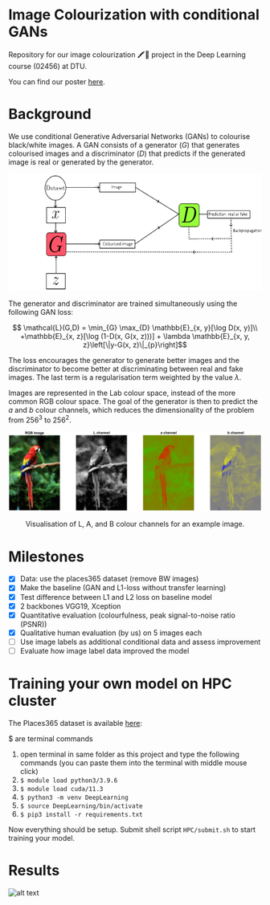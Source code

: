 # Image Colourization with conditional GANs
Repository for our image colourization 🖍🎨 project in the Deep Learning course (02456) at DTU. 

You can find our poster [here](poster/02456_Deep_Learning_Image_Colourization.pdf).

# Background
We use conditional Generative Adversarial Networks (GANs) to colourise black/white images. A GAN consists of a generator $`(G)`$ that generates colourised images and a discriminator $`(D)`$ that predicts if the generated image is real or generated by the generator.
<p align="center">
  <img src="figs/gan.png" width="600px" height="234px"/></p>
 The generator and discriminator are trained simultaneously using the following GAN loss:
 
```math
  \mathcal{L}(G,D) = \min_{G} \max_{D} \mathbb{E}_{x, y}[\log D(x, y)]\\
    +\mathbb{E}_{x, z}[\log (1-D(x, G(x, z)))] + \lambda \mathbb{E}_{x, y, z}\left[\|y-G(x, z)\|_{p}\right]
```
The loss encourages the generator to generate better images and the discriminator to become better at discriminating between real and fake images. The last term is a regularisation term weighted by the value $`\lambda`$.

Images are represented in the Lab colour space, instead of the more common RGB colour space. The goal of the generator is then to predict the $`a`$ and $`b`$ colour channels, which reduces the dimensionality of the problem from $`256^3`$ to $`256^2`$.
<center><img src="figs/parrot.png" ...></center>
<p align="center">Visualisation of L, A, and B colour channels for an example image.<p align="center">

# Milestones
- [x] Data: use the places365 dataset (remove BW images)
- [x] Make the baseline (GAN and L1-loss without transfer learning)
- [x] Test difference between L1 and L2 loss on baseline model
- [x] 2 backbones VGG19, Xception
- [x] Quantitative evaluation (colourfulness, peak signal-to-noise ratio (PSNR))
- [x] Qualitative human evaluation (by us) on 5 images each 
- [ ] Use image labels as additional conditional data and assess improvement
- [ ] Evaluate how image label data improved the model

# Training your own model on HPC cluster
The Places365 dataset is available [here](http://places2.csail.mit.edu/): 

$ are terminal commands
1. open terminal in same folder as this project and type the following commands (you can paste them into the terminal with middle mouse click)
2. ```$ module load python3/3.9.6```
3. ```$ module load cuda/11.3```
4. ```$ python3 -m venv DeepLearning```
5. ```$ source DeepLearning/bin/activate```
6. ```$ pip3 install -r requirements.txt```

Now everything should be setup. Submit shell script ```HPC/submit.sh``` to start training your model.

# Results
![alt text](figs/preds2.png)
